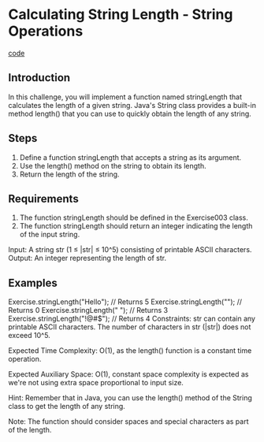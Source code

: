 # Calculating String Length - String Operations

[code](Exercise003.java)

## Introduction

In this challenge, you will implement a function named stringLength that calculates the length of a given string. Java's String class provides a built-in method length() that you can use to quickly obtain the length of any string.

## Steps

1. Define a function stringLength that accepts a string as its argument.
2. Use the length() method on the string to obtain its length.
3. Return the length of the string.

## Requirements

1. The function stringLength should be defined in the Exercise003 class.
2. The function stringLength should return an integer indicating the length of the input string.

Input: A string str (1 ≤ |str| ≤ 10^5) consisting of printable ASCII characters.
Output: An integer representing the length of str.

## Examples

Exercise.stringLength("Hello"); // Returns 5
Exercise.stringLength(""); // Returns 0
Exercise.stringLength("   "); // Returns 3
Exercise.stringLength("!@#$"); // Returns 4
Constraints: str can contain any printable ASCII characters. The number of characters in str (|str|) does not exceed 10^5.

Expected Time Complexity: O(1), as the length() function is a constant time operation.

Expected Auxiliary Space: O(1), constant space complexity is expected as we're not using extra space proportional to input size.

Hint: Remember that in Java, you can use the length() method of the String class to get the length of any string.

Note: The function should consider spaces and special characters as part of the length.